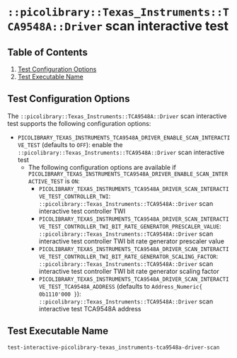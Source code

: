 # `::picolibrary::Texas_Instruments::TCA9548A::Driver` scan interactive test

## Table of Contents
1. [Test Configuration Options](#test-configuration-options)
1. [Test Executable Name](#test-executable-name)

## Test Configuration Options
The `::picolibrary::Texas_Instruments::TCA9548A::Driver` scan interactive test supports
the following configuration options:
- `PICOLIBRARY_TEXAS_INSTRUMENTS_TCA9548A_DRIVER_ENABLE_SCAN_INTERACTIVE_TEST` (defaults
  to `OFF`): enable the `::picolibrary::Texas_Instruments::TCA9548A::Driver` scan
  interactive test
    - The following configuration options are available if
      `PICOLIBRARY_TEXAS_INSTRUMENTS_TCA9548A_DRIVER_ENABLE_SCAN_INTERACTIVE_TEST` is
      `ON`:
        - `PICOLIBRARY_TEXAS_INSTRUMENTS_TCA9548A_DRIVER_SCAN_INTERACTIVE_TEST_CONTROLLER_TWI`:
          `::picolibrary::Texas_Instruments::TCA9548A::Driver` scan interactive test
          controller TWI
        - `PICOLIBRARY_TEXAS_INSTRUMENTS_TCA9548A_DRIVER_SCAN_INTERACTIVE_TEST_CONTROLLER_TWI_BIT_RATE_GENERATOR_PRESCALER_VALUE`:
          `::picolibrary::Texas_Instruments::TCA9548A::Driver` scan interactive test
          controller TWI bit rate generator prescaler value
        - `PICOLIBRARY_TEXAS_INSTRUMENTS_TCA9548A_DRIVER_SCAN_INTERACTIVE_TEST_CONTROLLER_TWI_BIT_RATE_GENERATOR_SCALING_FACTOR`:
          `::picolibrary::Texas_Instruments::TCA9548A::Driver` scan interactive test
          controller TWI bit rate generator scaling factor
        - `PICOLIBRARY_TEXAS_INSTRUMENTS_TCA9548A_DRIVER_SCAN_INTERACTIVE_TEST_TCA9548A_ADDRESS`
          (defaults to `Address_Numeric{ 0b1110'000 }`):
          `::picolibrary::Texas_Instruments::TCA9548A::Driver` scan interactive test
          TCA9548A address

## Test Executable Name
`test-interactive-picolibrary-texas_instruments-tca9548a-driver-scan`
